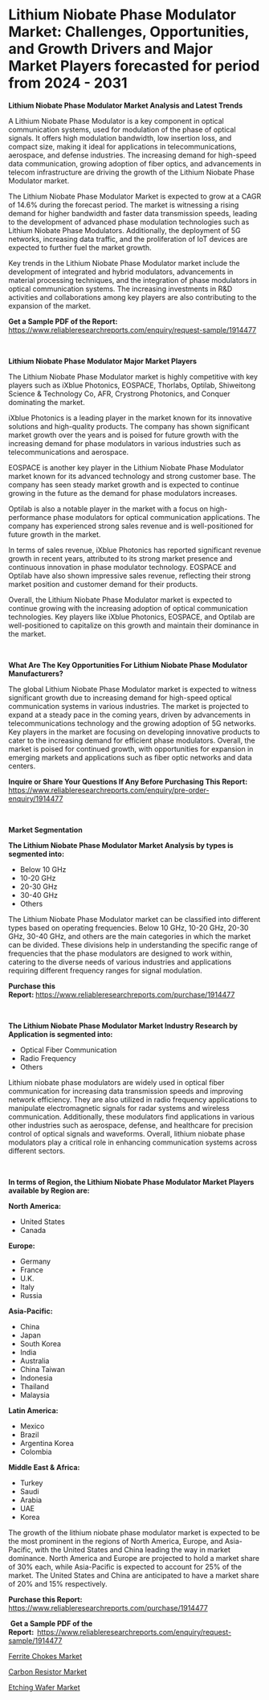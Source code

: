 <p><h1>Lithium Niobate Phase Modulator Market: Challenges, Opportunities, and Growth Drivers and Major Market Players forecasted for period from 2024 - 2031</h1></p><p><strong>Lithium Niobate Phase Modulator Market Analysis and Latest Trends</strong></p>
<p><p>A Lithium Niobate Phase Modulator is a key component in optical communication systems, used for modulation of the phase of optical signals. It offers high modulation bandwidth, low insertion loss, and compact size, making it ideal for applications in telecommunications, aerospace, and defense industries. The increasing demand for high-speed data communication, growing adoption of fiber optics, and advancements in telecom infrastructure are driving the growth of the Lithium Niobate Phase Modulator market.</p><p>The Lithium Niobate Phase Modulator Market is expected to grow at a CAGR of 14.6% during the forecast period. The market is witnessing a rising demand for higher bandwidth and faster data transmission speeds, leading to the development of advanced phase modulation technologies such as Lithium Niobate Phase Modulators. Additionally, the deployment of 5G networks, increasing data traffic, and the proliferation of IoT devices are expected to further fuel the market growth.</p><p>Key trends in the Lithium Niobate Phase Modulator market include the development of integrated and hybrid modulators, advancements in material processing techniques, and the integration of phase modulators in optical communication systems. The increasing investments in R&D activities and collaborations among key players are also contributing to the expansion of the market.</p></p>
<p><strong>Get a Sample PDF of the Report:&nbsp;</strong> <a href="https://www.reliableresearchreports.com/enquiry/request-sample/1914477">https://www.reliableresearchreports.com/enquiry/request-sample/1914477</a></p>
<p>&nbsp;</p>
<p><strong>Lithium Niobate Phase Modulator Major Market Players</strong></p>
<p><p>The Lithium Niobate Phase Modulator market is highly competitive with key players such as iXblue Photonics, EOSPACE, Thorlabs, Optilab, Shiweitong Science & Technology Co, AFR, Crystrong Photonics, and Conquer dominating the market. </p><p>iXblue Photonics is a leading player in the market known for its innovative solutions and high-quality products. The company has shown significant market growth over the years and is poised for future growth with the increasing demand for phase modulators in various industries such as telecommunications and aerospace.</p><p>EOSPACE is another key player in the Lithium Niobate Phase Modulator market known for its advanced technology and strong customer base. The company has seen steady market growth and is expected to continue growing in the future as the demand for phase modulators increases.</p><p>Optilab is also a notable player in the market with a focus on high-performance phase modulators for optical communication applications. The company has experienced strong sales revenue and is well-positioned for future growth in the market.</p><p>In terms of sales revenue, iXblue Photonics has reported significant revenue growth in recent years, attributed to its strong market presence and continuous innovation in phase modulator technology. EOSPACE and Optilab have also shown impressive sales revenue, reflecting their strong market position and customer demand for their products.</p><p>Overall, the Lithium Niobate Phase Modulator market is expected to continue growing with the increasing adoption of optical communication technologies. Key players like iXblue Photonics, EOSPACE, and Optilab are well-positioned to capitalize on this growth and maintain their dominance in the market.</p></p>
<p>&nbsp;</p>
<p><strong>What Are The Key Opportunities For Lithium Niobate Phase Modulator Manufacturers?</strong></p>
<p><p>The global Lithium Niobate Phase Modulator market is expected to witness significant growth due to increasing demand for high-speed optical communication systems in various industries. The market is projected to expand at a steady pace in the coming years, driven by advancements in telecommunications technology and the growing adoption of 5G networks. Key players in the market are focusing on developing innovative products to cater to the increasing demand for efficient phase modulators. Overall, the market is poised for continued growth, with opportunities for expansion in emerging markets and applications such as fiber optic networks and data centers.</p></p>
<p><strong>Inquire or Share Your Questions If Any Before Purchasing This Report:</strong> <a href="https://www.reliableresearchreports.com/enquiry/pre-order-enquiry/1914477">https://www.reliableresearchreports.com/enquiry/pre-order-enquiry/1914477</a></p>
<p>&nbsp;</p>
<p><strong>Market Segmentation</strong></p>
<p><strong>The Lithium Niobate Phase Modulator Market Analysis by types is segmented into:</strong></p>
<p><ul><li>Below 10 GHz</li><li>10-20 GHz</li><li>20-30 GHz</li><li>30-40 GHz</li><li>Others</li></ul></p>
<p><p>The Lithium Niobate Phase Modulator market can be classified into different types based on operating frequencies. Below 10 GHz, 10-20 GHz, 20-30 GHz, 30-40 GHz, and others are the main categories in which the market can be divided. These divisions help in understanding the specific range of frequencies that the phase modulators are designed to work within, catering to the diverse needs of various industries and applications requiring different frequency ranges for signal modulation.</p></p>
<p><strong>Purchase this Report:&nbsp;</strong><a href="https://www.reliableresearchreports.com/purchase/1914477">https://www.reliableresearchreports.com/purchase/1914477</a></p>
<p>&nbsp;</p>
<p><strong>The Lithium Niobate Phase Modulator Market Industry Research by Application is segmented into:</strong></p>
<p><ul><li>Optical Fiber Communication</li><li>Radio Frequency</li><li>Others</li></ul></p>
<p><p>Lithium niobate phase modulators are widely used in optical fiber communication for increasing data transmission speeds and improving network efficiency. They are also utilized in radio frequency applications to manipulate electromagnetic signals for radar systems and wireless communication. Additionally, these modulators find applications in various other industries such as aerospace, defense, and healthcare for precision control of optical signals and waveforms. Overall, lithium niobate phase modulators play a critical role in enhancing communication systems across different sectors.</p></p>
<p>&nbsp;</p>
<p><strong>In terms of Region, the Lithium Niobate Phase Modulator Market Players available by Region are:</strong></p>
<p>
    <p> <strong> North America: </strong>
        <ul>
            <li>United States</li>
            <li>Canada</li>
        </ul>
        </p> 
    <p> <strong> Europe: </strong>
        <ul>
            <li>Germany</li>
            <li>France</li>
            <li>U.K.</li>
            <li>Italy</li>
            <li>Russia</li>
        </ul>
        </p> 
    <p> <strong> Asia-Pacific: </strong>
        <ul>
            <li>China</li>
            <li>Japan</li>
            <li>South Korea</li>
            <li>India</li>
            <li>Australia</li>
            <li>China Taiwan</li>
            <li>Indonesia</li>
            <li>Thailand</li>
            <li>Malaysia</li>
        </ul>
        </p> 
    <p> <strong> Latin America: </strong>
        <ul>
            <li>Mexico</li>
            <li>Brazil</li>
            <li>Argentina Korea</li>
            <li>Colombia</li>
        </ul>
        </p> 
    <p> <strong> Middle East & Africa: </strong>
        <ul>
            <li>Turkey</li>
            <li>Saudi</li>
            <li>Arabia</li>
            <li>UAE</li>
            <li>Korea</li>
        </ul>
    </p>
    </p>
<p><p>The growth of the lithium niobate phase modulator market is expected to be the most prominent in the regions of North America, Europe, and Asia-Pacific, with the United States and China leading the way in market dominance. North America and Europe are projected to hold a market share of 30% each, while Asia-Pacific is expected to account for 25% of the market. The United States and China are anticipated to have a market share of 20% and 15% respectively.</p></p>
<p><strong>Purchase this Report: </strong><a href="https://www.reliableresearchreports.com/purchase/1914477">https://www.reliableresearchreports.com/purchase/1914477</a></p>
<p>&nbsp;<strong>Get a Sample PDF of the Report:&nbsp;&nbsp;</strong><a href="https://www.reliableresearchreports.com/enquiry/request-sample/1914477">https://www.reliableresearchreports.com/enquiry/request-sample/1914477</a></p>
<p><strong></strong></p>
<p><p><a href="https://github.com/mancsybtousav/Market-Research-Report-List-1/blob/main/ferrite-chokes-market.md">Ferrite Chokes Market</a></p><p><a href="https://github.com/indrystar/Market-Research-Report-List-2/blob/main/carbon-resistor-market.md">Carbon Resistor Market</a></p><p><a href="https://github.com/josesg55/Market-Research-Report-List-2/blob/main/etching-wafer-market.md">Etching Wafer Market</a></p></p>